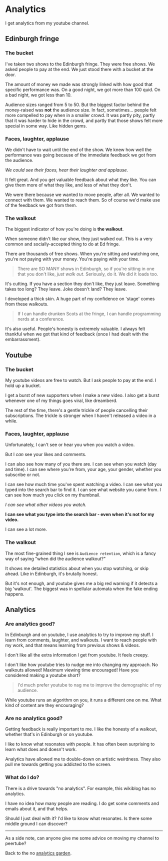 # Analytics

I get analytics from my youtube channel.

## Edinburgh fringe

### The bucket

I've taken two shows to the Edinburgh fringe. They were free shows. We asked people to pay at the end. We just stood there with a bucket at the door.

The amount of money we made was strongly linked with how good that specific performance was. On a good night, we got more than 100 quid. On a bad night, we got less than 10.

Audience sizes ranged from 5 to 50. But the biggest factor behind the money-raised was **not** the audience size. In fact, sometimes... people felt more compelled to pay when in a smaller crowd. It was partly pity, partly that it was harder to hide in the crowd, and partly that those shows felt more special in some way. Like hidden gems.

### Faces, laughter, applause

We didn't have to wait until the end of the show. We knew how well the performance was going because of the immediate feedback we got from the audience. 

*We could see their faces, hear their laughter and applause.*

It felt great. And you get valuable feedback about what they like. You can give them more of what they like, and less of what they don't. 

We were there because we wanted to move people, after all. We wanted to connect with them. We wanted to reach them. So of course we'd make use of the feedback we got from them.

### The walkout

The biggest indicator of how you're doing is **the walkout**.

When someone didn't like our show, they just walked out. This is a very common and socially-accepted thing to do at Ed fringe. 

There are thousands of free shows. When you're sitting and watching one, you're not paying with your money. You're paying with your time.

> There are SO MANY shows in Edinburgh, so if you're sitting in one that you don't like, *just walk out*. Seriously, do it. We did it loads too.

It's cutting. If you have a section they don't like, they just leave. Something takes too long? They leave. Joke doesn't land? They leave.

I developed a thick skin. A huge part of my confidence on 'stage' comes from these walkouts.

> If I can handle drunken Scots at the fringe, I can handle programming nerds at a conference.

It's also useful. People's honesty is extremely valuable. I always felt thankful when we got that kind of feedback (once I had dealt with the embarrassment).

## Youtube

### The bucket

My youtube videos are free to watch. But I ask people to pay at the end. I hold up a bucket.

I get a burst of new supporters when I make a new video. I also get a burst whenever one of my things goes viral, like dreamberd.

The rest of the time, there's a gentle trickle of people cancelling their subscriptions. The trickle is stronger when I haven't released a video in a while.

### Faces, laughter, applause

Unfortunately, I can't see or hear you when you watch a video.

But I *can* see your likes and comments.

I can also see how many of you there are. I can see when you watch (day and time). I can see where you're from, your age, your gender, whether you subscribe or not. 

I can see how much time you've spent watching a video. I can see what you typed into the search bar to find it. I can see what website you came from. I can see how much you click on my thumbnail.

*I can see what other videos you watch.*

**I can see what you type into the search bar - even when it's not for my video.**

I can see a lot more.

### The walkout

The most fine-grained thing I see is `Audience retention`, which is a fancy way of saying "when did the audience walkout?"

It shows me detailed statistics about when you stop watching, or skip ahead. Like in Edinburgh, it's brutally honest.

But it's not enough, and youtube gives me a big red warning if it detects a big 'walkout'. The biggest was in spellular automata when the fake ending happens.

## Analytics

### Are analytics good?

In Edinburgh and on youtube, I use analytics to try to improve my stuff. I learn from comments, laughter, and walkouts. I want to reach people with my work, and that means learning from previous shows & videos.

I don't like all the extra information I get from youtube. It feels creepy. 

I don't like how youtube tries to nudge me into changing my approach. No walkouts allowed! Maximum viewing time encouraged! Have you considered making a youtube short?

> I'd much prefer youtube to nag me to improve the demographic of my audience.

While youtube runs an algorithm on you, it runs a different one on me. What kind of content are they encouraging?

### Are no analytics good?

Getting feedback is really important to me. I like the honesty of a walkout, whether that's in Edinburgh or on youtube.

I like to know what resonates with people. It has often been surprising to learn what does and doesn't work.

Analytics have allowed me to double-down on artistic weirdness. They also pull me towards getting you addicted to the screen.

### What do I do?

There is a drive towards "no analytics". For example, this wikiblog has no analytics.

I have no idea how many people are reading. I do get some comments and emails about it, and that helps.

Should I just deal with it? I'd like to know what resonates. Is there some middle ground I can discover?

<hr>

As a side note, can anyone give me some advice on moving my channel to peertube?

Back to the no [analytics garden](/wikiblogarden).
